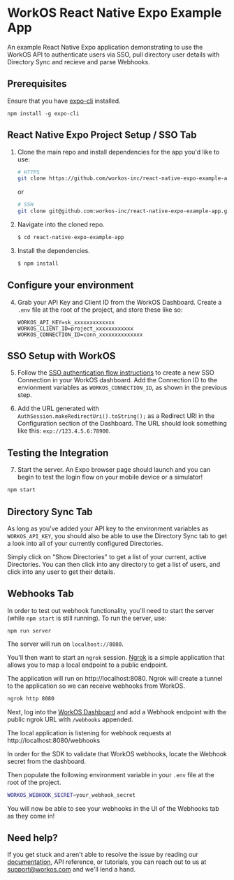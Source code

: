 # WorkOS React Native Expo Example App

An example React Native Expo application demonstrating to use the WorkOS API to authenticate users via SSO, pull directory user details with Directory Sync and recieve and parse Webhooks. 

## Prerequisites

Ensure that you have [expo-cli](https://docs.expo.dev/workflow/expo-cli/) installed. 

```
npm install -g expo-cli
```

## React Native Expo Project Setup / SSO Tab

1. Clone the main repo and install dependencies for the app you'd like to use:
    ```bash
    # HTTPS
    git clone https://github.com/workos-inc/react-native-expo-example-app.git
    ```
    or

    ```bash
    # SSH
    git clone git@github.com:workos-inc/react-native-expo-example-app.git
    ```

2. Navigate into the cloned repo. 
   ```bash
   $ cd react-native-expo-example-app
   ```

3. Install the dependencies. 
    ```bash
    $ npm install
    ```

## Configure your environment

4. Grab your API Key and Client ID from the WorkOS Dashboard. Create a `.env` file at the root of the project, and store these like so:
    ```
    WORKOS_API_KEY=sk_xxxxxxxxxxxxx
    WORKOS_CLIENT_ID=project_xxxxxxxxxxxx
    WORKOS_CONNECTION_ID=conn_xxxxxxxxxxxxxx
    ```

## SSO Setup with WorkOS

5. Follow the [SSO authentication flow instructions](https://workos.com/docs/sso/guide/introduction) to create a new SSO Connection in your WorkOS dashboard. Add the Connection ID to the envionment variables as `WORKOS_CONNECTION_ID`, as shown in the previous step.

6. Add the URL generated with `AuthSession.makeRedirectUri().toString();` as a Redirect URI in the Configuration section of the Dashboard. The URL should look something like this: `exp://123.4.5.6:78900`.

## Testing the Integration

7. Start the server. An Expo browser page should launch and you can begin to test the login flow on your mobile device or a simulator! 

```sh
npm start
```

## Directory Sync Tab

As long as you've added your API key to the environment variables as `WORKOS_API_KEY`, you should also be able to use the Directory Sync tab to get a look into all of your currently configured Directories. 

Simply click on "Show Directories" to get a list of your current, active Directories. You can then click into any directory to get a list of users, and click into any user to get their details. 

## Webhooks Tab

In order to test out webhook functionality, you'll need to start the server (while `npm start` is still running). To run the server, use:

```
npm run server
```

The server will run on `localhost://8080`.

You'll then want to start an `ngrok` session. [Ngrok](https://ngrok.com/) is a simple application that allows you to map a local endpoint to a public endpoint.

The application will run on http://localhost:8080. Ngrok will create a tunnel to the application so we can receive webhooks from WorkOS.

```sh
ngrok http 8080
```

Next, log into the [WorkOS Dashboard](https://dashboard.workos.com/webhooks) and add a Webhook endpoint with the public ngrok URL with `/webhooks` appended.

The local application is listening for webhook requests at http://localhost:8080/webhooks

In order for the SDK to validate that WorkOS webhooks, locate the Webhook secret from the dashboard.

Then populate the following environment variable in your `.env` file at the root of the project.

```sh
WORKOS_WEBHOOK_SECRET=your_webhook_secret
```

You will now be able to see your webhooks in the UI of the Webhooks tab as they come in!

## Need help?

If you get stuck and aren't able to resolve the issue by reading our [documentation](https://docs.workos.com/), API reference, or tutorials, you can reach out to us at support@workos.com and we'll lend a hand.
